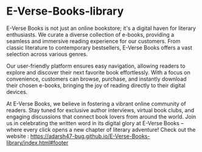 # E-Verse-Books-library
E-Verse Books is not just an online bookstore; it's a digital haven for literary enthusiasts. We curate a diverse collection of e-books, providing a seamless and immersive reading experience for our customers. From classic literature to contemporary bestsellers, E-Verse Books offers a vast selection across various genres.

Our user-friendly platform ensures easy navigation, allowing readers to explore and discover their next favorite book effortlessly. With a focus on convenience, customers can browse, purchase, and instantly download their chosen e-books, bringing the joy of reading directly to their digital devices.

At E-Verse Books, we believe in fostering a vibrant online community of readers. Stay tuned for exclusive author interviews, virtual book clubs, and engaging discussions that connect book lovers from around the world. Join us in celebrating the written word in its digital glory at E-Verse Books – where every click opens a new chapter of literary adventure!
Check out the website : https://adarsh47-bug.github.io/E-Verse-Books-library/index.html#footer
